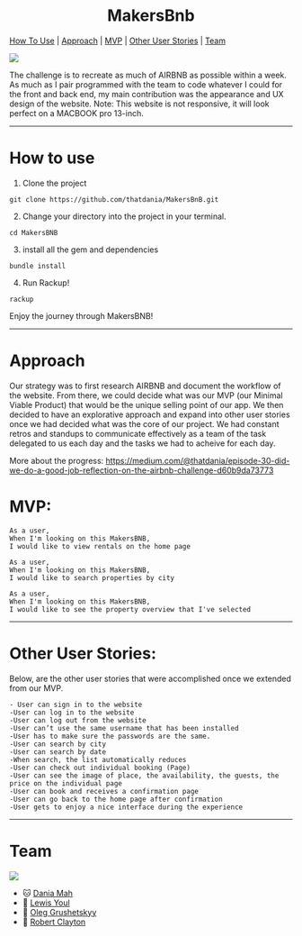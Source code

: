 <h1 align="center">
   MakersBnb 
</h1>

[How To Use](#how-to-use) | [Approach](#approach) | [MVP](#mvp) | [Other User Stories](#other-user-stories) | [Team](#team)  

![](readmeimages/1.jpg)

The challenge is to recreate as much of AIRBNB as possible within a week. As much as I pair programmed with the team to code whatever I could for the front and back end, my main contribution was the appearance and UX design of the website. Note: This website is not 
responsive, it will look perfect on a MACBOOK pro 13-inch. 

***

# How to use 

1. Clone the project
```
git clone https://github.com/thatdania/MakersBnB.git
```

2. Change your directory into the project in your terminal. 
```
cd MakersBNB
```
3. install all the gem and dependencies 
```
bundle install 
```
4. Run Rackup!
```
rackup
```
Enjoy the journey through MakersBNB!
***

# Approach 
Our strategy was to first research AIRBNB and document the workflow of the website. From there, we could decide what was our MVP (our 
Minimal Viable Product) that would be the unique selling point of our app. We then decided to have an explorative approach and expand
into other user stories once we had decided what was the core of our project. We had constant retros and standups to communicate effectively as a team of the task delegated to us each day and the tasks we had to acheive for each day. 

More about the progress: https://medium.com/@thatdania/episode-30-did-we-do-a-good-job-reflection-on-the-airbnb-challenge-d60b9da73773

# MVP:  

```
As a user,
When I'm looking on this MakersBNB,
I would like to view rentals on the home page

As a user,
When I'm looking on this MakersBNB,
I would like to search properties by city

As a user,
When I'm looking on this MakersBNB,
I would like to see the property overview that I've selected

```
***

# Other User Stories:

Below, are the other user stories that were accomplished once we extended from our MVP. 

```
- User can sign in to the website 
-User can log in to the website
-User can log out from the website
-User can’t use the same username that has been installed
-User has to make sure the passwords are the same.
-User can search by city
-User can search by date
-When search, the list automatically reduces
-User can check out individual booking (Page)
-User can see the image of place, the availability, the guests, the price on the individual page 
-User can book and receives a confirmation page
-User can go back to the home page after confirmation 
-User gets to enjoy a nice interface during the experience 
```
***
# Team 

![](readmeimages/2.jpg)

- 🐱 [Dania Mah](https://github.com/thatdania)
- 🐸 [Lewis Youl](https://github.com/LewisYoul)
- 🐻 [Oleg Grushetskyy](https://github.com/olegfkl)
- 🐯 [Robert Clayton](https://github.com/RobertClayton)
